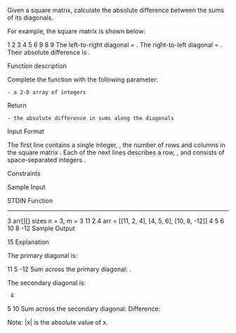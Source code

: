 Given a square matrix, calculate the absolute difference between the sums of its diagonals.

For example, the square matrix  is shown below:

1 2 3
4 5 6
9 8 9
The left-to-right diagonal = .
The right-to-left diagonal = .
Their absolute difference is .

Function description

Complete the  function with the following parameter:

    - a 2-D array of integers
Return

    - the absolute difference in sums along the diagonals
Input Format

The first line contains a single integer, , the number of rows and columns in the square matrix .
Each of the next  lines describes a row, , and consists of  space-separated integers .

Constraints

Sample Input

STDIN      Function
-----      --------
3           arr[][] sizes n = 3, m = 3
11 2 4     arr = [[11, 2, 4], [4, 5, 6], [10, 8, -12]]
4 5 6
10 8 -12
Sample Output

15
Explanation

The primary diagonal is:

11
   5
     -12
Sum across the primary diagonal: .

The secondary diagonal is:

     4
   5
10
Sum across the secondary diagonal:
Difference:

Note: |x| is the absolute value of x.